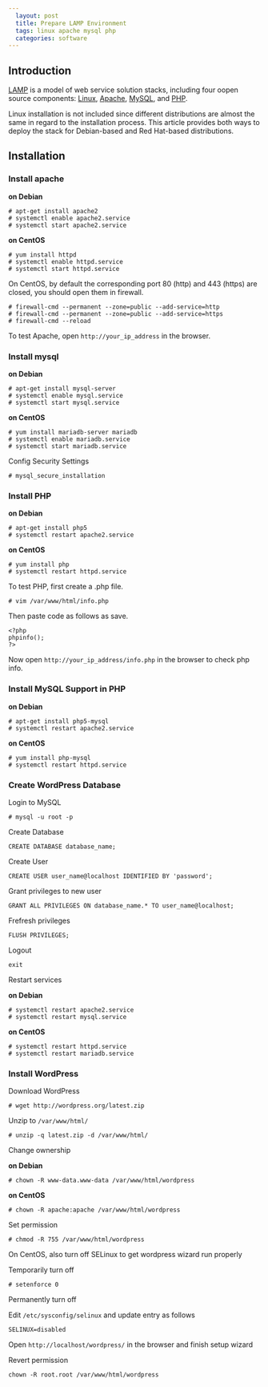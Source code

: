 ```yaml
---
  layout: post
  title: Prepare LAMP Environment
  tags: linux apache mysql php
  categories: software
---
```

## Introduction

[LAMP](https://en.wikipedia.org/wiki/LAMP_(software_bundle)) is a model of web service solution stacks, including four oopen source components: [Linux](https://www.linux.com/), [Apache](http://www.apache.org/), [MySQL](https://www.mysql.com/), and [PHP](http://php.net/).
<!--excerpt-->

Linux installation is not included since different distributions are almost the same in regard to the installation process. This article provides both ways to deploy the stack for Debian-based and Red Hat-based distributions.

## Installation

### Install apache

**on Debian**

```
# apt-get install apache2
# systemctl enable apache2.service
# systemctl start apache2.service
```

**on CentOS**

```
# yum install httpd
# systemctl enable httpd.service
# systemctl start httpd.service
```

On CentOS, by default the corresponding port 80 (http) and 443 (https) are closed, you should open them in firewall.

```
# firewall-cmd --permanent --zone=public --add-service=http
# firewall-cmd --permanent --zone=public --add-service=https
# firewall-cmd --reload
```

To test Apache, open `http://your_ip_address` in the browser.

### Install mysql

**on Debian**

```
# apt-get install mysql-server
# systemctl enable mysql.service
# systemctl start mysql.service
```

**on CentOS**

```
# yum install mariadb-server mariadb
# systemctl enable mariadb.service
# systemctl start mariadb.service
```

Config Security Settings

```
# mysql_secure_installation
```

### Install PHP

**on Debian**

```
# apt-get install php5
# systemctl restart apache2.service
```

**on CentOS**

```
# yum install php
# systemctl restart httpd.service
```

To test PHP, first create a .php file.

```
# vim /var/www/html/info.php
```

Then paste code as follows as save.

```
<?php
phpinfo();
?>
```

Now open `http://your_ip_address/info.php` in the browser to check php info.

### Install MySQL Support in PHP

**on Debian**

```
# apt-get install php5-mysql
# systemctl restart apache2.service
```

**on CentOS**

```
# yum install php-mysql
# systemctl restart httpd.service
```

### Create WordPress Database

Login to MySQL

```
# mysql -u root -p
```

Create Database

```
CREATE DATABASE database_name;
```

Create User

```
CREATE USER user_name@localhost IDENTIFIED BY 'password';
```

Grant privileges to new user

```
GRANT ALL PRIVILEGES ON database_name.* TO user_name@localhost;
```

Frefresh privileges

```
FLUSH PRIVILEGES;
```

Logout

```
exit
```

Restart services

**on Debian**

```
# systemctl restart apache2.service
# systemctl restart mysql.service
```

**on CentOS**

```
# systemctl restart httpd.service
# systemctl restart mariadb.service
```

### Install WordPress

Download WordPress

```
# wget http://wordpress.org/latest.zip
```

Unzip to `/var/www/html/`

```
# unzip -q latest.zip -d /var/www/html/
```

Change ownership

**on Debian**

```
# chown -R www-data.www-data /var/www/html/wordpress
```

**on CentOS**

```
# chown -R apache:apache /var/www/html/wordpress
```

Set permission

```
# chmod -R 755 /var/www/html/wordpress
```

On CentOS, also turn off SELinux to get wordpress wizard run properly

Temporarily turn off

```
# setenforce 0
```

Permanently turn off

Edit `/etc/sysconfig/selinux` and update entry as follows

```
SELINUX=disabled
```

Open `http://localhost/wordpress/` in the browser and finish setup wizard

Revert permission

```
chown -R root.root /var/www/html/wordpress
```
